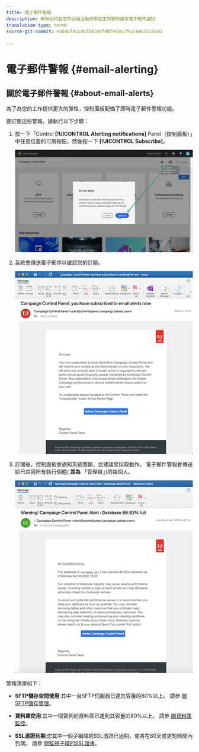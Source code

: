 ```yaml
---
title: 電子郵件警報
description: 瞭解如何在您的促銷活動例項發生問題時接收電子郵件通知
translation-type: tm+mt
source-git-commit: e5646fdccd47b4180fd0f9d561f61c04cd515c01

---
```



# 電子郵件警報 {#email-alerting}

## 關於電子郵件警報 {#about-email-alerts}

為了為您的工作提供更大的彈性，控制面板配備了即時電子郵件警報功能。

要訂閱這些警報，請執行以下步驟：

1. 按一下「Control **[!UICONTROL Alerting notifications]** Panel（控制面板）」中任意位置的可用按鈕，然後按一下 **[!UICONTROL Subscribe]**。

   ![](assets/subscribing.png)

1. 系統會傳送電子郵件以確認您的訂閱。

   ![](assets/email_subscription.png)

1. 訂閱後，控制面板會通知系統問題，並建議您採取動作。 電子郵件警報會傳送給已註冊所有執行個體( **其為** 「管理員」)的每個人。

   ![](assets/alert_sample.png)


警報清單如下：

* **SFTP儲存空間使用**:其中一台SFTP伺服器已達其容量的80%以上。 請參 [閱SFTP儲存管理](../../sftp/using/sftp-storage-management.md)。

* **資料庫使用**:其中一個實例的資料庫已達到其容量的80%以上。 請參 [閱資料庫監控](../../performance-monitoring/using/database-monitoring.md)。

* **SSL憑證到期**:您其中一個子網域的SSL憑證已過期，或將在60天或更短時間內到期。 請參 [閱監視子域的SSL證書](../../subdomains-certificates/using/monitoring-ssl-certificates.md)。

